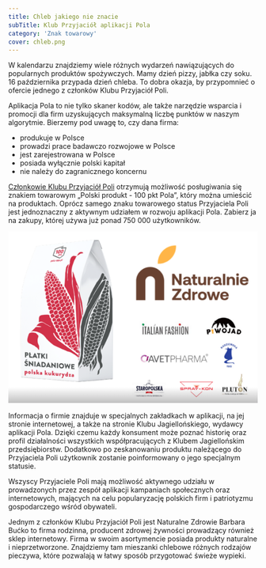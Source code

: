 ```yaml
---
title: Chleb jakiego nie znacie
subTitle: Klub Przyjaciół aplikacji Pola
category: 'Znak towarowy'
cover: chleb.png
---
```


W kalendarzu znajdziemy wiele różnych wydarzeń nawiązujących do popularnych produktów spożywczych. Mamy dzień pizzy, jabłka czy soku. 16 października przypada dzień chleba. To dobra okazja, by przypomnieć o ofercie jednego z członków Klubu Przyjaciół Poli.

Aplikacja Pola to nie tylko skaner kodów, ale także narzędzie wsparcia i promocji dla firm uzyskujących maksymalną liczbę punktów w naszym algorytmie. Bierzemy pod uwagę to, czy dana firma:

- produkuje w Polsce
- prowadzi prace badawczo rozwojowe w Polsce
- jest zarejestrowana w Polsce
- posiada wyłącznie polski kapitał
- nie należy do zagranicznego koncernu

[Członkowie Klubu Przyjaciół Poli](https://www.pola-app.pl/friends) otrzymują możliwość posługiwania się znakiem towarowym „Polski produkt - 100 pkt Pola”, który można umieścić na produktach. Oprócz samego znaku towarowego status Przyjaciela Poli jest jednoznaczny z aktywnym udziałem w rozwoju aplikacji Pola. Zabierz ja na zakupy, której używa już ponad 750 000 użytkowników.

![](KPP.png)

Informacja o firmie znajduje w specjalnych zakładkach w aplikacji, na jej stronie internetowej, a także na stronie Klubu Jagiellońskiego, wydawcy aplikacji Pola. Dzięki czemu każdy konsument może poznać historię oraz profil działalności wszystkich współpracujących z Klubem Jagiellońskim przedsiębiorstw. Dodatkowo po zeskanowaniu produktu należącego do Przyjaciela Poli użytkownik zostanie poinformowany o jego specjalnym statusie.

Wszyscy Przyjaciele Poli mają możliwość aktywnego udziału w prowadzonych przez zespół aplikacji kampaniach społecznych oraz internetowych, mających na celu popularyzację polskich firm i patriotyzmu gospodarczego wśród obywateli.

Jednym z członków Klubu Przyjaciół Poli jest Naturalne Zdrowie Barbara Bućko to firma rodzinna, producent zdrowej żywności prowadzący również sklep internetowy. Firma w swoim asortymencie posiada produkty naturalne i nieprzetworzone. Znajdziemy tam mieszanki chlebowe różnych rodzajów pieczywa, które pozwalają w łatwy sposób przygotować świeże wypieki.
